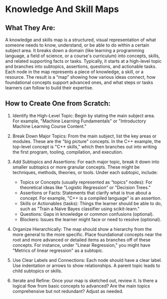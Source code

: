 # Knowledge And Skill Maps

## What They Are:

A knowledge and skills map is a structured, visual representation of what someone needs to know, understand, or be able to do within a certain subject area. It breaks down a domain (like learning a programming language, a field of science, or a course's curriculum) into concepts, skills, and related supporting facts or tasks. Typically, it starts at a high-level topic and branches into subtopics, assertions, questions, and actionable tasks. Each node in the map represents a piece of knowledge, a skill, or a resource. The result is a “map” showing how various ideas connect, how foundational concepts support advanced ones, and what steps or tasks learners can follow to build their expertise.

## How to Create One from Scratch:

1. Identify the High-Level Topic:
    Begin by stating the main subject area. For example, "Machine Learning Fundamentals" or "Introductory Machine Learning Course Content."

2. Break Down Major Topics:
    From the main subject, list the key areas or modules. These are the "big picture" concepts. In the C++ example, the top-level concept is "C++ skills," which then branches out into writing the first program, tooling, compilation, and execution.

3. Add Subtopics and Assertions:
    For each major topic, break it down into smaller subtopics or more granular concepts. These might be techniques, methods, theories, or tools. Under each subtopic, include:

    - Topics or Concepts (usually represented as “topics” nodes): For theoretical ideas like "Logistic Regression" or "Decision Trees."
    - Assertions or Facts: Statements that clarify what is true about a concept. For example, "C++ is a compiled language" is an assertion.
    - Skills or Actionables (tasks): Things the learner should be able to do, such as "Train a Naive Bayes classifier using scikit-learn."
    - Questions: Gaps in knowledge or common confusions (optional).
    - Blockers: Issues the learner might face or need to resolve (optional).

4. Organize Hierarchically:
    The map should show a hierarchy from the more general to the more specific. Place foundational concepts near the root and more advanced or detailed items as branches off of these concepts. For instance, under "Linear Regression," you might have "Metrics of linear regression" as a subtopic.

5. Use Clear Labels and Connections:
    Each node should have a clear label. Use indentation or arrows to show relationships. A parent topic leads to child subtopics or skills.

6. Iterate and Refine:
    Once your map is sketched out, review it. Is there a logical flow from basic concepts to advanced? Are the main topics comprehensive but not redundant? Adjust as needed.
